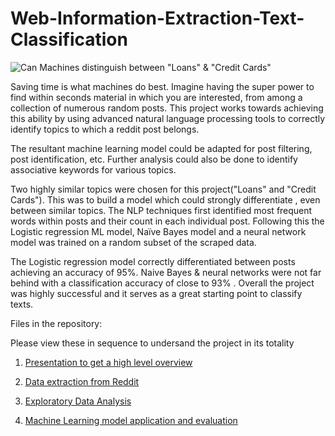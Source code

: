 # Web-Information-Extraction-Text-Classification

![Can Machines distinguish between "Loans" & "Credit Cards"](https://encrypted-tbn0.gstatic.com/images?q=tbn:ANd9GcTK6OPickg91Rkj4IftgkJb95G2wDLGngjjwly9COhEUgFnC3CD)

Saving time is what machines do best. Imagine having the super power to find within seconds material in which you are interested, from among a collection of numerous random posts. This project works towards achieving this ability by using advanced natural language processing tools to correctly identify topics to which a reddit post belongs.

The resultant machine learning model could be adapted for post filtering, post identification, etc. Further analysis could also be done to identify associative keywords for various topics.

Two highly similar topics were chosen for this project("Loans" and "Credit Cards"). This was to build a model which could strongly differentiate , even between similar topics. The NLP techniques first identified most frequent words within posts and their count in each individual post. Following this the Logistic regression ML model, Naïve Bayes model and a neural network model was trained on a random subset of the scraped data.

The Logistic regression model correctly differentiated between posts achieving an accuracy of 95%. Naive Bayes & neural networks were not far behind with a classification accuracy of close to 93% . Overall the project was highly successful and it serves as a great starting point to classify texts.

Files in the repository:

Please view these in sequence to undersand the project in its totality

1) [Presentation to get a high level overview](Web%20Information%20Extraction.pdf)

2) [Data extraction from Reddit](ML_Models_and_evaluation.ipynb)

3) [Exploratory Data Analysis](Reddit_Exporatory_Data_Analysis.ipynb)

4) [Machine Learning model application and evaluation](ML_Models_and_evaluation.ipynb)
